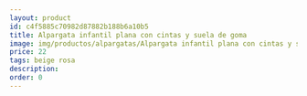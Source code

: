 ```yaml
---
layout: product
id: c4f5885c70982d87882b188b6a10b5
title: Alpargata infantil plana con cintas y suela de goma 
image: img/productos/alpargatas/Alpargata infantil plana con cintas y suela de goma =22 =beige rosa.webp
price: 22 
tags: beige rosa
description: 
order: 0
---
```

